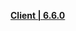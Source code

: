 **[Client | 6.6.0](https://bundle.bh3.com/ptpublic/rel/20230416151857_AsBJm4PVPKKR38YI/PC/BH3_v6.6.0_4ed7d53313df.7z)**